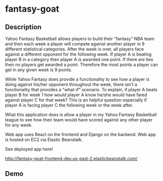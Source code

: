 # fantasy-goat

## Description

Yahoo Fantasy Basketball allows players to build their "fantasy" NBA team and then each week a player will compete against another player in 9 different statistical categories. After the week is over, all players face against a different opponent for the following week. If player A is beating player B in a category then player A is awarded one point. If there are ties then no players get awarded a point. Therefore the most points a player can get in any given week is 9 points. 

While Yahoo Fantasy does provide a functionality to see how a player is doing against his/her opponent throughout the week, there isn't a functionality that provides a "what-if" scenario. To explain, if player A beats player B for week 1 how would player A know he/she would have fared against player C for that week? This is an helpful question especially if player A is facing player C the following week or the week after. 

What this application does is allow a player in my Yahoo Fantasy Basketball league to see how their team would have scored against any other player for any week. 

Web app uses React on the frontend and Django on the backend. Web app is hosted on EC2 via Elastic Beanstalk.

See deployed app here!

http://fantasy-goat-frontend-dev.us-east-2.elasticbeanstalk.com/

## Demo

